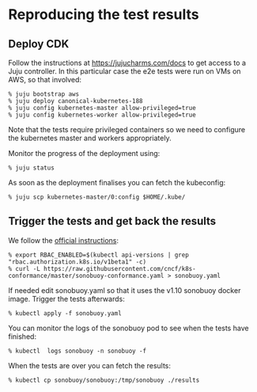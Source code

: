 # Reproducing the test results

## Deploy CDK

Follow the instructions at https://jujucharms.com/docs to get access to a Juju controller.
In this particular case the e2e tests were run on VMs on AWS, so that involved:

```console
% juju bootstrap aws
% juju deploy canonical-kubernetes-188
% juju config kubernetes-master allow-privileged=true 
% juju config kubernetes-worker allow-privileged=true 
```

Note that the tests require privileged containers so we need to configure the kubernetes master and workers appropriately.

Monitor the progress of the deployment using:

```console
% juju status
```

As soon as the deployment finalises you can fetch the kubeconfig:

```console
% juju scp kubernetes-master/0:config $HOME/.kube/
```


## Trigger the tests and get back the results

We follow the [official instructions](https://github.com/cncf/k8s-conformance/blob/master/instructions.md): 

```console
% export RBAC_ENABLED=$(kubectl api-versions | grep "rbac.authorization.k8s.io/v1beta1" -c)
% curl -L https://raw.githubusercontent.com/cncf/k8s-conformance/master/sonobuoy-conformance.yaml > sonobuoy.yaml
```

If needed edit sonobuoy.yaml so that it uses the v1.10 sonobuoy docker image. Trigger the tests afterwards:

```console
% kubectl apply -f sonobuoy.yaml
```

You can monitor the logs of the sonobuoy pod to see when the tests have finished:

```console
% kubectl  logs sonobuoy -n sonobuoy -f
```

When the tests are over you can fetch the results:

```console
% kubectl cp sonobuoy/sonobuoy:/tmp/sonobuoy ./results
``` 

